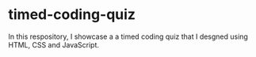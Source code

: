# timed-coding-quiz
In this respository, I showcase a a timed coding quiz that I desgned using HTML, CSS and JavaScript.

